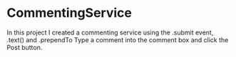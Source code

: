# CommentingService
In this project I created a commenting service using the .submit event, .text() and .prependTo Type a comment into the comment box and click the Post button.
